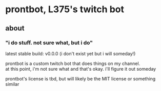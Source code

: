 # prontbot, L375's twitch bot

## about

### "i do stuff. not sure what, but i do"

latest stable build: v0.0.0 (i don't exist yet but i will someday!)

prontbot is a custom twitch bot that does things on my channel.  
at this point, i'm not sure what and that's okay. i'll figure it out someday

prontbot's license is tbd, but will likely be the MIT license or something similar

